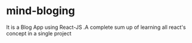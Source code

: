 # mind-bloging
 It is a Blog App using React-JS .A complete sum up of learning all react's concept in a single project


